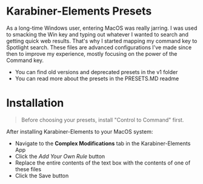 # Karabiner-Elements Presets
As a long-time Windows user, entering MacOS was really jarring. I was used to smacking the Win key and typing out whatever I wanted to search and getting quick web results. That's why I started mapping my command key to Spotlight search. These files are advanced configurations I've made since then to improve my experience, mostly focusing on the power of the Command key.

- You can find old versions and deprecated presets in the v1 folder
- You can read more about the presets in the PRESETS.MD readme

# Installation
> Before choosing your presets, install "Control to Command" first.

After installing Karabiner-Elements to your MacOS system:
- Navigate to the **Complex Modifications** tab in the Karabiner-Elements App
- Click the *Add Your Own Rule* button
- Replace the entire contents of the text box with the contents of one of these files
- Click the Save button